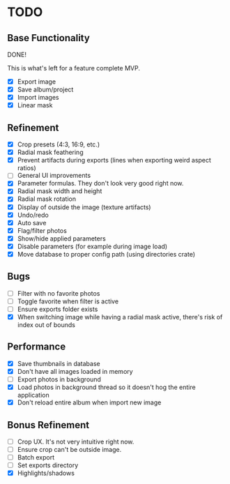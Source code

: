 # TODO

## Base Functionality

DONE!

This is what's left for a feature complete MVP. 

- [X] Export image
- [X] Save album/project
- [X] Import images
- [X] Linear mask

## Refinement

- [X] Crop presets (4:3, 16:9, etc.)
- [X] Radial mask feathering
- [X] Prevent artifacts during exports (lines when exporting weird aspect ratios)
- [ ] General UI improvements
- [X] Parameter formulas. They don't look very good right now.
- [X] Radial mask width and height
- [X] Radial mask rotation
- [X] Display of outside the image (texture artifacts)
- [X] Undo/redo
- [X] Auto save
- [X] Flag/filter photos
- [X] Show/hide applied parameters
- [X] Disable parameters (for example during image load)
- [X] Move database to proper config path (using directories crate)

## Bugs

- [ ] Filter with no favorite photos
- [ ] Toggle favorite when filter is active
- [ ] Ensure exports folder exists
- [X] When switching image while having a radial mask active, there's risk of index out of bounds

## Performance

- [X] Save thumbnails in database
- [X] Don't have all images loaded in memory
- [ ] Export photos in background
- [X] Load photos in background thread so it doesn't hog the entire application
- [X] Don't reload entire album when import new image

## Bonus Refinement

- [ ] Crop UX. It's not very intuitive right now.
- [ ] Ensure crop can't be outside image.
- [ ] Batch export
- [ ] Set exports directory
- [X] Highlights/shadows